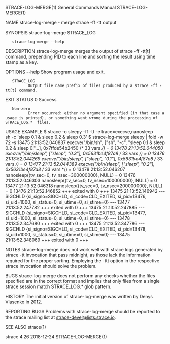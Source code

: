 STRACE-LOG-MERGE(1)                                                                                                                             General Commands Manual                                                                                                                             STRACE-LOG-MERGE(1)

NAME
       strace-log-merge - merge strace -ff -tt output

SYNOPSIS
       strace-log-merge STRACE_LOG

       strace-log-merge --help

DESCRIPTION
       strace-log-merge merges the output of strace -ff -tt[t] command, prepending PID to each line and sorting the result using time stamp as a key.

OPTIONS
       --help Show program usage and exit.

       STRACE_LOG
              Output file name prefix of files produced by a strace -ff -tt[t] command.

EXIT STATUS
       0      Success

       Non-zero
              Error occurred: either no argument specified (in that case a usage is printed), or something went wrong during the processing of STRACE_LOG.*  files.

USAGE EXAMPLE
       $ strace -o sleepy -ff -tt -e trace=execve,nanosleep \
               sh -c 'sleep 0.1 & sleep 0.2 & sleep 0.3'
       $ strace-log-merge sleepy | fold -w 72 -s
       13475 21:13:52.040837 execve("/bin/sh", ["sh", "-c", "sleep 0.1 & sleep
       0.2 & sleep 0."...], 0x7ffde54b2450 /* 33 vars */) = 0
       13478 21:13:52.044050 execve("/bin/sleep", ["sleep", "0.3"],
       0x5631be4f87a8 /* 33 vars */) = 0
       13476 21:13:52.044269 execve("/bin/sleep", ["sleep", "0.1"],
       0x5631be4f87a8 /* 33 vars */) = 0
       13477 21:13:52.044389 execve("/bin/sleep", ["sleep", "0.2"],
       0x5631be4f87a8 /* 33 vars */) = 0
       13478 21:13:52.046207 nanosleep({tv_sec=0, tv_nsec=300000000}, NULL) = 0
       13476 21:13:52.046303 nanosleep({tv_sec=0, tv_nsec=100000000}, NULL) = 0
       13477 21:13:52.046318 nanosleep({tv_sec=0, tv_nsec=200000000}, NULL) = 0
       13476 21:13:52.146852 +++ exited with 0 +++
       13475 21:13:52.146942 --- SIGCHLD {si_signo=SIGCHLD,
       si_code=CLD_EXITED, si_pid=13476, si_uid=1000, si_status=0, si_utime=0,
       si_stime=0} ---
       13477 21:13:52.247782 +++ exited with 0 +++
       13475 21:13:52.247885 --- SIGCHLD {si_signo=SIGCHLD,
       si_code=CLD_EXITED, si_pid=13477, si_uid=1000, si_status=0, si_utime=0,
       si_stime=0} ---
       13478 21:13:52.347680 +++ exited with 0 +++
       13475 21:13:52.347786 --- SIGCHLD {si_signo=SIGCHLD,
       si_code=CLD_EXITED, si_pid=13478, si_uid=1000, si_status=0, si_utime=0,
       si_stime=0} ---
       13475 21:13:52.348069 +++ exited with 0 +++

NOTES
       strace-log-merge does not work well with strace logs generated by strace -tt invocation that pass midnight, as those lack the information required for the proper sorting.  Employing the -ttt option in the respective strace invocation should solve the problem.

BUGS
       strace-log-merge does not perform any checks whether the files specified are in the correct format and implies that only files from a single strace session match STRACE_LOG.*  glob pattern.

HISTORY
       The initial version of strace-log-merge was written by Denys Vlasenko in 2012.

REPORTING BUGS
       Problems with strace-log-merge should be reported to the strace mailing list at <strace-devel@lists.strace.io>.

SEE ALSO
       strace(1)

strace 4.26                                                                                                                                            2018-12-24                                                                                                                                   STRACE-LOG-MERGE(1)
